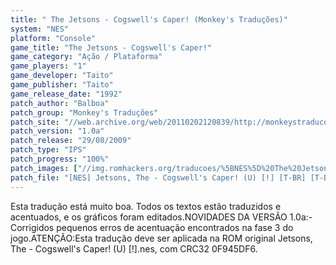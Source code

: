 ```yaml
---
title: " The Jetsons - Cogswell's Caper! (Monkey's Traduções)"
system: "NES"
platform: "Console"
game_title: "The Jetsons - Cogswell's Caper!"
game_category: "Ação / Plataforma"
game_players: "1"
game_developer: "Taito"
game_publisher: "Taito"
game_release_date: "1992"
patch_author: "Balboa"
patch_group: "Monkey's Traduções"
patch_site: "//web.archive.org/web/20110202120839/http://monkeystraducoes.com/"
patch_version: "1.0a"
patch_release: "29/08/2009"
patch_type: "IPS"
patch_progress: "100%"
patch_images: ["//img.romhackers.org/traducoes/%5BNES%5D%20The%20Jetsons%20-%20Cogswell's%20Caper%2521%20-%20Monkey's%20Tradu%C3%A7%C3%B5es%20-%201.png","//img.romhackers.org/traducoes/%5BNES%5D%20The%20Jetsons%20-%20Cogswell's%20Caper%2521%20-%20Monkey's%20Tradu%C3%A7%C3%B5es%20-%202.png","//img.romhackers.org/traducoes/%5BNES%5D%20The%20Jetsons%20-%20Cogswell's%20Caper%2521%20-%20Monkey's%20Tradu%C3%A7%C3%B5es%20-%203.png"]
patch_file: "[NES] Jetsons, The - Cogswell's Caper! (U) [!] [T-BR] [T-Balboa G-Monkey's Traduções] [V-1.0a P-100% A-2009].7z"
---
```

Esta tradução está muito boa. Todos os textos estão traduzidos e acentuados, e os gráficos foram editados.NOVIDADES DA VERSÃO 1.0a:- Corrigidos pequenos erros de acentuação encontrados na fase 3 do jogo.ATENÇÃO:Esta tradução deve ser aplicada na ROM original Jetsons, The - Cogswell's Caper! (U) [!].nes, com CRC32 0F945DF6.